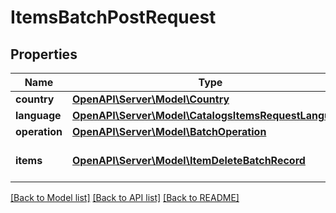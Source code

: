 # ItemsBatchPostRequest

## Properties
Name | Type | Description | Notes
------------ | ------------- | ------------- | -------------
**country** | [**OpenAPI\Server\Model\Country**](Country.md) |  | 
**language** | [**OpenAPI\Server\Model\CatalogsItemsRequestLanguage**](CatalogsItemsRequestLanguage.md) |  | 
**operation** | [**OpenAPI\Server\Model\BatchOperation**](BatchOperation.md) |  | 
**items** | [**OpenAPI\Server\Model\ItemDeleteBatchRecord**](ItemDeleteBatchRecord.md) | Array with catalogs items | 

[[Back to Model list]](../README.md#documentation-for-models) [[Back to API list]](../README.md#documentation-for-api-endpoints) [[Back to README]](../README.md)


